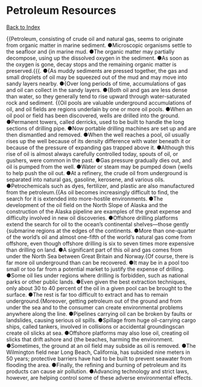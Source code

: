 # Petroleum Resources
[Back to Index](https://github.com/windows10010/tpoExtractor/blob/master/README.md)

{{Petroleum, consisting of crude oil and natural gas, seems to originate from organic matter in marine sediment. ●Microscopic organisms settle to the seafloor and {in marine mud. ●The organic matter may partially decompose, using up the dissolved oxygen in the sediment. ●As soon as the oxygen is gone, decay stops and the remaining organic matter is preserved.{{{. ●{As muddy sediments are pressed together, the gas and small droplets of oil may be squeezed out of the mud and may move into sandy layers nearby.
●{Over long periods of time, accumulations of gas and oil can collect in the sandy layers. ●{Both oil and gas are less dense than water,
so they generally tend to rise upward through water-saturated rock and sediment. {{Oil pools are valuable underground accumulations of oil, and oil fields are regions underlain by one or more oil pools. ●When an oil pool or field has been discovered, wells are drilled into the ground. ●Permanent towers, called derricks, used to be built to handle the long sections of drilling pipe. ●Now portable drilling machines are set up and are then dismantled and removed. ●When the well reaches a pool, oil usually rises up the well because of its density difference with water beneath it or because of the pressure of expanding gas trapped above it. ●Although this rise of oil is almost always carefully controlled today, spouts of oil, or gushers, were common in the past. ●Gas pressure gradually dies out, and oil is pumped from the well. ●Water or steam may be pumped down {wells to help push the oil out. ●At a refinery, the crude oil from underground is separated into natural gas, gasoline, kerosene, and various oils. ●Petrochemicals such as dyes, fertilizer, and plastic are also manufactured from the petroleum.{{As oil becomes increasingly difficult to find, the search for it is extended into more-hostile environments. ●The development of the oil field on the North Slope of Alaska and the construction of the Alaska pipeline are examples of the great expense and difficulty involved in new oil discoveries. ●Offshore drilling platforms extend the search for oil to the ocean’s continental shelves—those gently {submarine regions at the edges of the continents. ●More than one-quarter of the world’s oil and almost one-fifth of the world’s natural gas come from offshore, even though offshore drilling is six to seven times more expensive than drilling on land. ●A significant part of this oil and gas comes from under the North Sea between Great Britain and Norway.{Of course, there is far more oil underground than can be recovered. ●It may be in a pool too small or too far from a potential market to justify the expense of drilling. ●Some oil lies under regions where drilling is forbidden, such as national parks or other public lands. ●Even given the best extraction techniques, only about 30 to 40 percent of the oil in a given pool can be brought to the surface. ●The rest is far too difficult to extract and has to remain underground.{Moreover, getting petroleum out of the ground and from under the sea and to the consumer can create environmental problems anywhere along the line. ●Pipelines carrying oil can be broken by faults or landslides, causing serious oil spills. ●Spillage from huge oil-carrying cargo ships, called tankers, involved in collisions or accidental groundingscan create oil slicks at sea. ●Offshore platforms may also lose oil, creating oil slicks that drift ashore and {the beaches, harming the environment. ●Sometimes, the ground at an oil field may subside as oil is removed. ●The Wilmington field near Long Beach, California, has subsided nine meters in 50 years; protective barriers have had to be built to prevent seawater from flooding the area. ●Finally, the refining and burning of petroleum and its products can cause air pollution. ●Advancing technology and strict laws, however, are helping control some of these adverse environmental effects.
